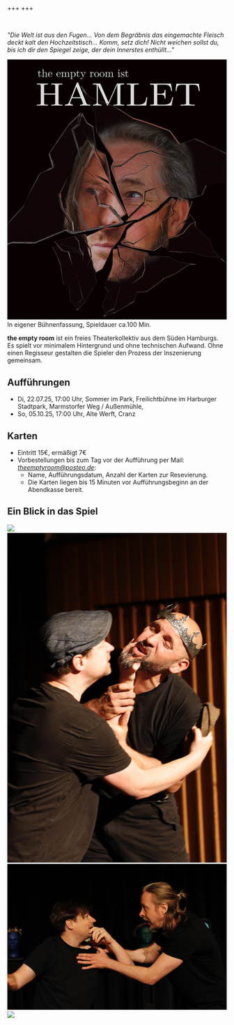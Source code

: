 +++
+++

</br>

*"Die Welt ist aus den Fugen... Von dem Begräbnis das eingemachte Fleisch deckt kalt den Hochzeitstisch... Komm, setz dich! Nicht weichen sollst du, bis ich dir den Spiegel zeige, der dein Innerstes enthüllt..."*

![title](plakat_v10_ohneText.webp)
In eigener Bühnenfassung, Spieldauer ca.100 Min.

**the empty room** ist ein freies Theaterkollektiv aus dem Süden Hamburgs. Es spielt vor minimalem Hintergrund und ohne technischen Aufwand. Ohne einen Regisseur gestalten die Spieler den Prozess der Inszenierung gemeinsam.

## Aufführungen
- Di, 22.07.25, 17:00 Uhr, Sommer im Park, Freilichtbühne im Harburger Stadtpark, Marmstorfer Weg / Außenmühle, 
- So, 05.10.25, 17:00 Uhr, Alte Werft, Cranz 

## Karten
- Eintritt 15€, ermäßigt 7€
- Vorbestellungen bis zum Tag vor der Aufführung per Mail: *theemptyroom@posteo.de*:
    - Name, Aufführungsdatum, Anzahl der Karten zur Resevierung.
    - Die Karten liegen bis 15 Minuten vor Aufführungsbeginn an der Abendkasse bereit.

## Ein Blick in das Spiel
![](17_Mai_Auffuehrungen.JPG)
![](23_Mai_Auffuehrungen.JPG)
![](65_Mai_Auffuehrungen.JPG)
![](69__Mai_Auffuehrungen.JPG)
